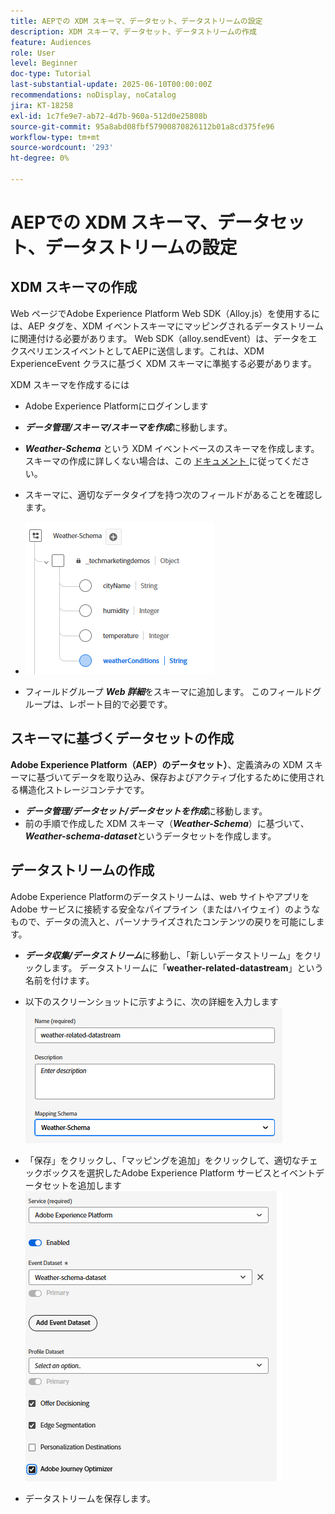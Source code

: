 ```yaml
---
title: AEPでの XDM スキーマ、データセット、データストリームの設定
description: XDM スキーマ、データセット、データストリームの作成
feature: Audiences
role: User
level: Beginner
doc-type: Tutorial
last-substantial-update: 2025-06-10T00:00:00Z
recommendations: noDisplay, noCatalog
jira: KT-18258
exl-id: 1c7fe9e7-ab72-4d7b-960a-512d0e25808b
source-git-commit: 95a8abd08fbf57900870826112b01a8cd375fe96
workflow-type: tm+mt
source-wordcount: '293'
ht-degree: 0%

---
```


# AEPでの XDM スキーマ、データセット、データストリームの設定

## XDM スキーマの作成

Web ページでAdobe Experience Platform Web SDK（Alloy.js）を使用するには、AEP タグを、XDM イベントスキーマにマッピングされるデータストリームに関連付ける必要があります。 Web SDK（alloy.sendEvent）は、データをエクスペリエンスイベントとしてAEPに送信します。これは、XDM ExperienceEvent クラスに基づく XDM スキーマに準拠する必要があります。

XDM スキーマを作成するには

- Adobe Experience Platformにログインします
- _&#x200B;**データ管理/スキーマ/スキーマを作成**&#x200B;_ に移動します。

- **_Weather-Schema_** という XDM イベントベースのスキーマを作成します。 スキーマの作成に詳しくない場合は、この [ ドキュメント ](https://experienceleague.adobe.com/ja/docs/experience-platform/xdm/tutorials/create-schema-ui) に従ってください。


- スキーマに、適切なデータタイプを持つ次のフィールドがあることを確認します。

- ![weather-schema](assets/weather-schema.png)

- フィールドグループ _&#x200B;**Web 詳細**&#x200B;_ をスキーマに追加します。 このフィールドグループは、レポート目的で必要です。

## スキーマに基づくデータセットの作成

**Adobe Experience Platform（AEP）のデータセット）**、定義済みの XDM スキーマに基づいてデータを取り込み、保存およびアクティブ化するために使用される構造化ストレージコンテナです。

- _&#x200B;**データ管理/データセット/データセットを作成**&#x200B;_ に移動します。
- 前の手順で作成した XDM スキーマ（**_Weather-Schema_**）に基づいて、_&#x200B;**Weather-schema-dataset**&#x200B;_ というデータセットを作成します。


## データストリームの作成

Adobe Experience Platformのデータストリームは、web サイトやアプリをAdobe サービスに接続する安全なパイプライン（またはハイウェイ）のようなもので、データの流入と、パーソナライズされたコンテンツの戻りを可能にします。

- _&#x200B;**データ収集/データストリーム**&#x200B;_ に移動し、「新しいデータストリーム」をクリックします。 データストリームに「**weather-related-datastream**」という名前を付けます。


- 以下のスクリーンショットに示すように、次の詳細を入力します
  ![datastream](assets/datastream.png)
- 「保存」をクリックし、「マッピングを追加」をクリックして、適切なチェックボックスを選択したAdobe Experience Platform サービスとイベントデータセットを追加します
  ![datastream-mapping](assets/datastream-service.png)

- データストリームを保存します。
